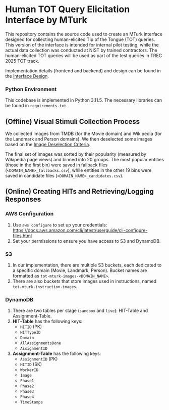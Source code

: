 # Human TOT Query Elicitation Interface by MTurk
This repository contains the source code used to create an MTurk interface designed for collecting human-elicited Tip of the Tongue (TOT) queries. This version of the interface is intended for internal pilot testing, while the actual data collection was conducted at NIST by trained contractors.
The human-elicited TOT queries will be used as part of the test queries in TREC 2025 TOT track.

Implementation details (frontend and backend) and design can be found in the [Interface Design](media/InterfaceDesign.pdf).

### Python Environment
This codebase is implemented in Python 3.11.5. The necessary libraries can be found in `requirements.txt`. 

## (Offline) Visual Stimuli Collection Process
We collected images from TMDB (for the Movie domain) and Wikipedia (for the Landmark and Person domains). We then deselected some images based on the [Image Deselection Criteria](image_deselection_criteria.md).

The final set of images was sorted by their popularity (measured by Wikipedia page views) and binned into 20 groups. The most popular entities (those in the first bin) were saved in fallback files (`<DOMAIN_NAME>_fallbacks.csv`), while entities in the other 19 bins were saved in candidate files (`<DOMAIN_NAME>_candidates.csv`).

## (Online) Creating HITs and Retrieving/Logging Responses

### AWS Configuration
1. Use `aws configure` to set up your credentials: https://docs.aws.amazon.com/cli/latest/userguide/cli-configure-files.html
2. Set your permissions to ensure you have access to S3 and DynamoDB.

### S3
1. In our implementation, there are multiple S3 buckets, each dedicated to a specific domain (Movie, Landmark, Person). Bucket names are formatted as `tot-mturk-images-<DOMAIN_NAME>`.
2. There are also buckets that store images used in instructions, named `tot-mturk-instruction-images`.

### DynamoDB
1. There are two tables per stage (`sandbox` and `live`): HIT-Table and Assignment-Table.
2. **HIT-Table** has the following keys:
    - `HITID` (PK)
    - `HITTypeID`
    - `Domain`
    - `AllAssignmentsDone`
    - `AssignmentID`
3. **Assignment-Table** has the following keys:
    - `AssignmentID` (PK)
    - `HITID` (SK)
    - `WorkerID`
    - `Image`
    - `Phase1`
    - `Phase2`
    - `Phase3`
    - `Phase4`
    - `TimeStamps`


